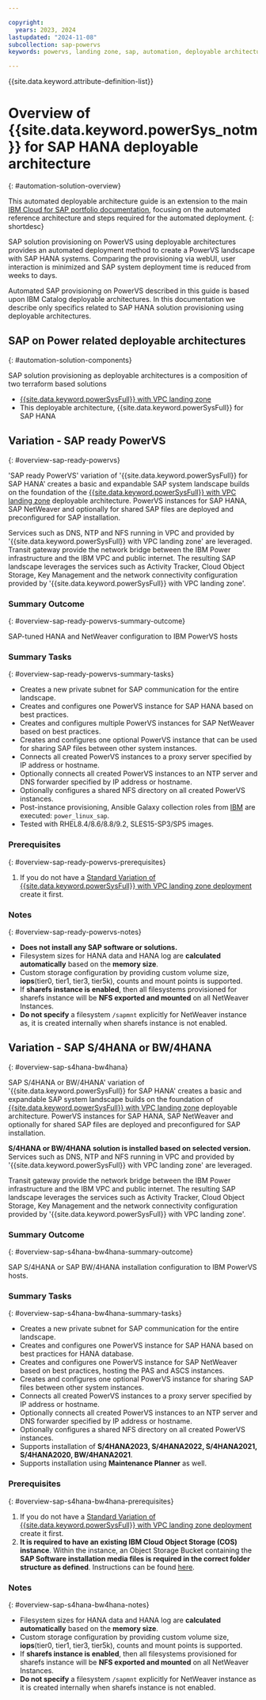 ```yaml
---

copyright:
  years: 2023, 2024
lastupdated: "2024-11-08"
subcollection: sap-powervs
keywords: powervs, landing zone, sap, automation, deployable architecture, hana, s4hana, bw4hana

---
```


{{site.data.keyword.attribute-definition-list}}

# Overview of {{site.data.keyword.powerSys_notm}} for SAP HANA deployable architecture
{: #automation-solution-overview}

This automated deployable architecture guide is an extension to the main [IBM Cloud for SAP portfolio documentation](https://cloud.ibm.com/docs/sap), focusing on the automated reference architecture and steps required for the automated deployment.
{: shortdesc}

SAP solution provisioning on PowerVS using deployable architectures provides an automated deployment method to create a PowerVS landscape with SAP HANA systems. Comparing the provisioning via webUI, user interaction is minimized and SAP system deployment time is reduced from weeks to days.

Automated SAP provisioning on PowerVS described in this guide is based upon IBM Catalog deployable architectures. In this documentation we describe only specifics related to SAP HANA solution provisioning using deployable architectures.

## SAP on Power related deployable architectures
{: #automation-solution-components}

SAP solution provisioning as deployable architectures is a composition of two terraform based solutions
-  [{{site.data.keyword.powerSysFull}} with VPC landing zone](/docs/powervs-vpc)
-  This deployable architecture, {{site.data.keyword.powerSysFull}} for SAP HANA

## Variation - SAP ready PowerVS
{: #overview-sap-ready-powervs}

'SAP ready PowerVS' variation of '{{site.data.keyword.powerSysFull}} for SAP HANA' creates a basic and expandable SAP system landscape builds on the foundation of the [{{site.data.keyword.powerSysFull}} with VPC landing zone](/catalog/architecture/deploy-arch-ibm-pvs-inf-2dd486c7-b317-4aaa-907b-42671485ad96-global) deployable architecture. PowerVS instances for SAP HANA, SAP NetWeaver and optionally for shared SAP files are deployed and preconfigured for SAP installation.

Services such as DNS, NTP and NFS running in VPC and provided by '{{site.data.keyword.powerSysFull}} with VPC landing zone' are leveraged.
Transit gateway provide the network bridge between the IBM Power infrastructure and the IBM VPC and public internet. 
The resulting SAP landscape leverages the services such as Activity Tracker, Cloud Object Storage, Key Management and the network connectivity configuration provided by '{{site.data.keyword.powerSysFull}} with VPC landing zone'.

### Summary Outcome
{: #overview-sap-ready-powervs-summary-outcome}

SAP-tuned HANA and NetWeaver configuration to IBM PowerVS hosts

### Summary Tasks
{: #overview-sap-ready-powervs-summary-tasks}

-  Creates a new private subnet for SAP communication for the entire landscape.
-  Creates and configures one PowerVS instance for SAP HANA based on best practices.
-  Creates and configures multiple PowerVS instances for SAP NetWeaver based on best practices.
-  Creates and configures one optional PowerVS instance that can be used for sharing SAP files between other system instances.
-  Connects all created PowerVS instances to a proxy server specified by IP address or hostname.
-  Optionally connects all created PowerVS instances to an NTP server and DNS forwarder specified by IP address or hostname.
-  Optionally configures a shared NFS directory on all created PowerVS instances.
-  Post-instance provisioning, Ansible Galaxy collection roles from [IBM](https://galaxy.ansible.com/ui/repo/published/ibm/power_linux_sap/) are executed: `power_linux_sap`.
-  Tested with RHEL8.4/8.6/8.8/9.2, SLES15-SP3/SP5 images.

### Prerequisites
{: #overview-sap-ready-powervs-prerequisites}

1. If you do not have a [Standard Variation of {{site.data.keyword.powerSysFull}} with VPC landing zone deployment](/catalog/architecture/deploy-arch-ibm-pvs-inf-2dd486c7-b317-4aaa-907b-42671485ad96-global) create it first.

### Notes
{: #overview-sap-ready-powervs-notes}

-  **Does not install any SAP software or solutions.**
-  Filesystem sizes for HANA data and HANA log are **calculated automatically** based on the **memory size**.
-  Custom storage configuration by providing custom volume size, **iops**(tier0, tier1, tier3, tier5k), counts and mount points is supported.
-  If **sharefs instance is enabled**, then all filesystems provisioned for sharefs instance will be **NFS exported and mounted** on all NetWeaver Instances.
-  **Do not specify** a filesystem `/sapmnt` explicitly for NetWeaver instance as, it is created internally when sharefs instance is not enabled.



## Variation - SAP S/4HANA or BW/4HANA
{: #overview-sap-s4hana-bw4hana}

SAP S/4HANA or BW/4HANA' variation of '{{site.data.keyword.powerSysFull}} for SAP HANA' creates a basic and expandable SAP system landscape builds on the foundation of [{{site.data.keyword.powerSysFull}} with VPC landing zone](https://cloud.ibm.com/catalog/architecture/deploy-arch-ibm-pvs-inf-2dd486c7-b317-4aaa-907b-42671485ad96-global) deployable architecture. PowerVS instances for SAP HANA, SAP NetWeaver and optionally for shared SAP files are deployed and preconfigured for SAP installation. 

**S/4HANA or BW/4HANA solution is installed based on selected version.**
Services such as DNS, NTP and NFS running in VPC and provided by '{{site.data.keyword.powerSysFull}} with VPC landing zone' are leveraged.

Transit gateway provide the network bridge between the IBM Power infrastructure and the IBM VPC and public internet. 
The resulting SAP landscape leverages the services such as Activity Tracker, Cloud Object Storage, Key Management and the network connectivity configuration provided by '{{site.data.keyword.powerSysFull}} with VPC landing zone'.

### Summary Outcome
{: #overview-sap-s4hana-bw4hana-summary-outcome}

SAP S/4HANA or SAP BW/4HANA installation configuration to IBM PowerVS hosts.

### Summary Tasks
{: #overview-sap-s4hana-bw4hana-summary-tasks}

- Creates a new private subnet for SAP communication for the entire landscape.
- Creates and configures one PowerVS instance for SAP HANA based on best practices for HANA database.
- Creates and configures one PowerVS instance for SAP NetWeaver based on best practices, hosting the PAS and ASCS instances.
- Creates and configures one optional PowerVS instance for sharing SAP files between other system instances.
- Connects all created PowerVS instances to a proxy server specified by IP address or hostname.
- Optionally connects all created PowerVS instances to an NTP server and DNS forwarder specified by IP address or hostname.
- Optionally configures a shared NFS directory on all created PowerVS instances.
- Supports installation of **S/4HANA2023, S/4HANA2022, S/4HANA2021, S/4HANA2020, BW/4HANA2021**.
- Supports installation using **Maintenance Planner** as well.


### Prerequisites
{: #overview-sap-s4hana-bw4hana-prerequisites}

1. If you do not have a [Standard Variation of {{site.data.keyword.powerSysFull}} with VPC landing zone deployment](https://cloud.ibm.com/catalog/architecture/deploy-arch-ibm-pvs-inf-2dd486c7-b317-4aaa-907b-42671485ad96-global?catalog_query=aHR0cHM6Ly9jbG91ZC5pYm0uY29tL2NhdGFsb2c%2Fc2VhcmNoPXBvd2VyI3NlYXJjaF9yZXN1bHRz) create it first.
1.  **It is required to have an existing IBM Cloud Object Storage (COS) instance**. Within the instance, an Object Storage Bucket containing the **SAP Software installation media files is required in the correct folder structure as defined**. Instructions can be found [here](/docs/sap-powervs?topic=sap-powervs-solution-create-cos-instance).


### Notes
{: #overview-sap-s4hana-bw4hana-notes}

- Filesystem sizes for HANA data and HANA log are **calculated automatically** based on the **memory size**.
- Custom storage configuration by providing custom volume size, **iops**(tier0, tier1, tier3, tier5k), counts and mount points is supported.
- If **sharefs instance is enabled**, then all filesystems provisioned for sharefs instance will be **NFS exported and mounted** on all NetWeaver Instances.
- **Do not specify** a filesystem `/sapmnt` explicitly for NetWeaver instance as it is created internally when sharefs instance is not enabled.
